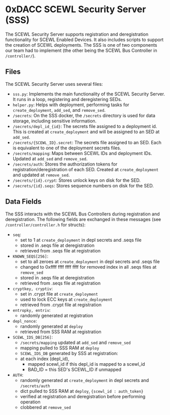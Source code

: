 # 0xDACC SCEWL Security Server (SSS)
The SCEWL Security Server supports registration and deregistration functionality
for SCEWL Enabled Devices. It also includes scripts to support the creation
of SCEWL deployments. The SSS is one of two components our team had to implement
(the other being the SCEWL Bus Controller in `/controller/`).

## Files
The SCEWL Security Server uses several files:

* `sss.py`: Implements the main functionality of the SCEWL Security Server. It runs
  in a loop, registering and deregistering SEDs.
* `helper.py`: Helps with deployment, performing tasks for `create_deployment`, `add_sed`,
  and `remove_sed`.
* `/secrets`: On the SSS docker, the `/secrets` directory is used for data storage, including
  sensitive information.
* `/secrets/depl_id_{id}`: The secrets file assigned to a deployment id. This is created at
  `create_deployment` and will be assigned to an SED at `add_sed`.
* `/secrets/{SCEWL_ID}.secret`: The secrets file assigned to an SED. Each is equivalent to
  one of the deployment secrets files.
* `/secrets/mapping`: Maps between SCEWL IDs and deployment IDs. Updated at `add_sed` and `remove_sed`.
* `/secrets/auth`: Stores the authorization tokens for registration/deregistration of each SED.
  Created at `create_deployment` and updated at `remove_sed`.
* `/secrets/{id}.crypt`: Stores unlock keys on disk for the SED.
* `/secrets/{id}.seqs`: Stores sequence numbers on disk for the SED.

## Data Fields
The SSS interacts with the SCEWL Bus Controllers during registration and deregistration.
The following fields are exchanged in these messages (see `/controller/controller.h` for structs):

* `seq`:
  * set to 1 at `create_deployment` in depl secrets and .seqs file
  * stored in .seqs file at deregistration
  * retrieved from .seqs file at registration
* `KNOWN_SEQS[256]`:
  * set to all zeroes at `create_deployment` in depl secrets and .seqs file
  * changed to 0xffff ffff ffff ffff for removed index in all .seqs files at `remove_sed`
  * stored in .seqs file at deregistration
  * retrieved from .seqs file at registration
* `cryptkey, cryptiv`:
  * set in .crypt file at `create_deployment`
  * used to lock ECC keys at `create_deployment`
  * retrieved from .crypt file at registration
* `entropky, entriv`:
  * randomly generated at registration
* `depl_nonce`:
  * randomly generated at `deploy`
  * retrieved from SSS RAM at registration
* `SCEWL_IDS_DB[256]`:
  * `/secrets/mapping` updated at `add_sed` and `remove_sed`
  * mapping pulled to SSS RAM at `deploy`
  * `SCEWL_IDS_DB` generated by SSS at registration:
  * at each index (depl\_id),
    * mapped scewl\_id if this depl\_id is mapped to a scewl\_id
    * BAD\_ID = this SED's SCEWL\_ID if unmapped
* `AUTH`:
  * randomly generated at `create_deployment` in depl secrets and `/secrets/auth`
  * dict pulled to SSS RAM at `deploy`, `{scewl_id : auth_token}`
  * verified at registration and deregistration before performing operation
  * clobbered at `remove_sed`
